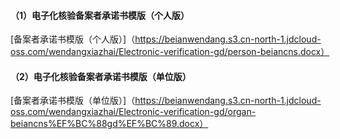#### （1）电子化核验备案者承诺书模版（个人版）

[备案者承诺书模版（个人版）]（https://beianwendang.s3.cn-north-1.jdcloud-oss.com/wendangxiazhai/Electronic-verification-gd/person-beiancns.docx）

#### （2）电子化核验备案者承诺书模版（单位版）

[备案者承诺书模版（单位版）]（https://beianwendang.s3.cn-north-1.jdcloud-oss.com/wendangxiazhai/Electronic-verification-gd/organ-beiancns%EF%BC%88gd%EF%BC%89.docx）
